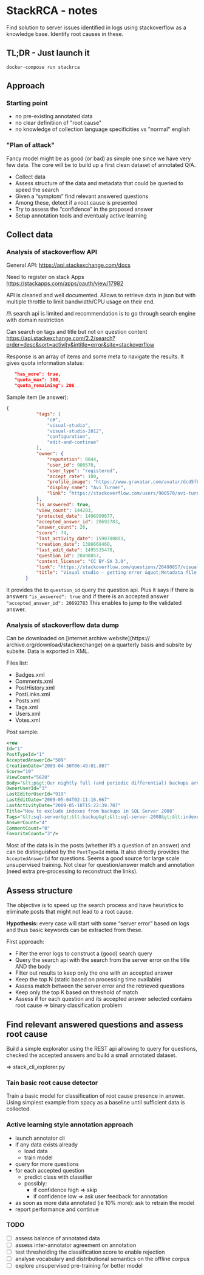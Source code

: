 # StackRCA - notes

Find solution to server issues identified in logs using stackoverflow as a knowledge base. Identify root causes in these.

## TL;DR - Just launch it

```shell
docker-compose run stackrca
```

## Approach

### Starting point

* no pre-existing annotated data
* no clear definitiion of "root cause"
* no knowledge of collection language specificities vs "normal" english

### "Plan of attack"

Fancy model might be as good (or bad) as simple one since we have very few data. The core will be to build up a first clean dataset of annotated Q/A.

* Collect data
* Assess structure of the data and metadata that could be queried to speed the search
* Given a “symptom” find relevant answered questions
* Among these, detect if a root cause is presented
* Try to assess the “confidence” in the proposed answer
* Setup annotation tools and eventualy active learning

## Collect data

### Analysis of stackoverflow API

General API:
https://api.stackexchange.com/docs 

Need to register on stack Apps
https://stackapps.com/apps/oauth/view/17982

API is cleaned and well documented. Allows to retrieve data in json but with multiple throttle to limit bandwidth/CPU usage on their end.

/!\ search api is limited and recommendation is to go through search engine with domain restriction

Can search on tags and title but not on question content
https://api.stackexchange.com/2.2/search?order=desc&sort=activity&intitle=error&site=stackoverflow

Response is an array of items and some meta to navigate the results. It gives quota information status:

```json
   "has_more": true,
   "quota_max": 300,
   "quota_remaining": 286
```

Sample item (ie answer):

```json
{
           "tags": [
               "c#",
               "visual-studio",
               "visual-studio-2012",
               "configuration",
               "edit-and-continue"
           ],
           "owner": {
               "reputation": 8844,
               "user_id": 900570,
               "user_type": "registered",
               "accept_rate": 100,
               "profile_image": "https://www.gravatar.com/avatar/dcd5fb635665e9ea3634f7cd413e9ad4?s=128&d=identicon&r=PG",
               "display_name": "Avi Turner",
               "link": "https://stackoverflow.com/users/900570/avi-turner"
           },
           "is_answered": true,
           "view_count": 144203,
           "protected_date": 1496999677,
           "accepted_answer_id": 20692783,
           "answer_count": 26,
           "score": 74,
           "last_activity_date": 1590700893,
           "creation_date": 1386668460,
           "last_edit_date": 1495535470,
           "question_id": 20490857,
           "content_license": "CC BY-SA 3.0",
           "link": "https://stackoverflow.com/questions/20490857/visual-studio-getting-error-metadata-file-xyz-could-not-be-found-after-edi",
           "title": "Visual studio - getting error &quot;Metadata file &#39;XYZ&#39; could not be found&quot; after edit continue"
       }
```

It provides the to `question_id` query the question api. Plus it says if there is answers `"is_answered": true` and if there is an accepted answer `"accepted_answer_id": 20692783`
This enables to jump to the validated answer.

### Analysis of stackoverflow data dump

Can be downloaded on [internet archive website](https:// archive.org/download/stackexchange) on a quarterly basis and subsite by subsite.
Data is exported in XML.

Files list:

* Badges.xml
* Comments.xml
* PostHistory.xml  
* PostLinks.xml
* Posts.xml
* Tags.xml
* Users.xml
* Votes.xml

Post sample:

```xml
<row
Id="1"
PostTypeId="1"
AcceptedAnswerId="509"
CreationDate="2009-04-30T06:49:01.807"
Score="19"
ViewCount="5620"
Body="&lt;p&gt;Our nightly full (and periodic differential) backups are becoming quite large, due mostly to the amount of indexes on our tables; roughly half the backup size is comprised of indexes.&lt;/p&gt;&#xA;&#xA;&lt;p&gt;We're using the &lt;strong&gt;Simple&lt;/strong&gt; recovery model for our backups.&lt;/p&gt;&#xA;&#xA;&lt;p&gt;Is there any way, through using &lt;code&gt;FileGroups&lt;/code&gt; or some other file-partitioning method, to &lt;strong&gt;exclude&lt;/strong&gt; indexes from the backups?&lt;/p&gt;&#xA;&#xA;&lt;p&gt;It would be nice if this could be extended to full-text catalogs, as well.&lt;/p&gt;&#xA;"
OwnerUserId="3"
LastEditorUserId="919"
LastEditDate="2009-05-04T02:11:16.667"
LastActivityDate="2009-05-10T15:22:39.707"
Title="How to exclude indexes from backups in SQL Server 2008"
Tags="&lt;sql-server&gt;&lt;backup&gt;&lt;sql-server-2008&gt;&lt;indexes&gt;"
AnswerCount="4"
CommentCount="0"
FavoriteCount="3"/>
```

Most of the data is in the posts (whether it’s a question of an answer) and can be distinguished by the `PostTypeId` meta. It also directly provides the `AcceptedAnswerId` for questions. Seems a good source for large scale unsupervised training. Not clear for question/answer match and annotation (need extra pre-processing to reconstruct the links).

## Assess structure

The objective is to speed up the search process and have heuristics to eliminate posts that might not lead to a root cause.

**Hypothesis:** every case will start with some “server error” based on logs and thus basic keywords can be extracted from these.

First approach:

* Filter the error logs to construct a (good) search query
* Query the search api with the search from the server error on the title AND the body
* Filter out results to keep only the one with an accepted answer
* Keep the top N (static based on processing time available)
* Assess match between the server error and the retrieved questions
* Keep only the top K based on threshold of match
* Assess if for each question and its accepted answer selected contains root cause => binary classification problem

## Find relevant answered questions and assess root cause

Build a simple explorator using the REST api allowing to query for questions, checked the accepted answers and build a small annotated dataset.

=> stack_cli_explorer.py

### Tain basic root cause detector

Train a basic model for classification of root cause presence in answer. Using simplest example from spacy as a baseline until sufficient data is collected.

### Active learning style annotation approach

* launch annotator cli
* if any data exists already
    * load data
    * train model
* query for more questions
* for each accepted question
    * predict class with classifier
    * possibly: 
        * if confidence high => skip
        * if confidence low => ask user feedback for annotation
* as soon as more data annotated (ie 10% more): ask to retrain the model
* report performance and continue

### TODO

* [ ] assess balance of annotated data
* [ ] assess inter-annotator agreement on annotation
* [ ] test thresholding the classification score to enable rejection
* [ ] analyse vocabulary and distributional semantics on the offline corpus
* [ ] explore unsupervised pre-training for better model
